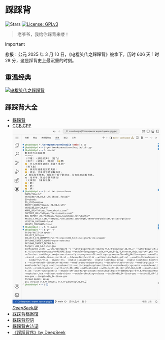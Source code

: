# 踩踩背
![Stars](https://img.shields.io/github/stars/byddybbyd/zunnihuojia?style=flat)
[![License: GPLv3](https://img.shields.io/badge/License-GPLv3-green)](https://github.com/byddybbyd/zunnihuojia/blob/main/LICENSE)

> 老爷爷，我给你踩背来喽！

> [!IMPORTANT]
> 悲报：公元 2025 年 3 月 10 日，《电棍笑传之踩踩背》被拿下，历时 606 天 1 时 28 分，这是踩背史上最沉重的时刻。

## 重温经典
[![电棍笑传之踩踩背](https://img.shields.io/badge/%E7%94%B5%E6%A3%8D%E7%AC%91%E4%BC%A0%E4%B9%8B%E8%B8%A9%E8%B8%A9%E8%83%8C-blue)](./img/ccb.mp4)

## 踩踩背大全
- [踩踩背](./docs/ccb)
- [CCB.CPP](./ccb.cpp)  
![运行在 Ubuntu 20.04](./img/ccb-cpp-testing.jpeg)  
[*DeepSeek版*](./ccb-deepseek.cpp)
- [踩踩背档案馆](./docs/ccb-archive.md)
- [踩踩背短语](./docs/ccb-words.md)
- [踩踩背古诗词](./docs/ccb-poems.md)
- [《踩踩背序》by DeepSeek](./docs/ccbx.md)